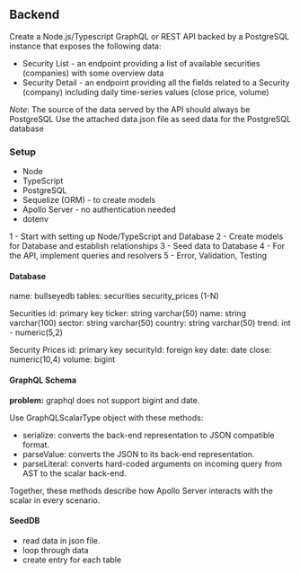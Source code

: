 ## Backend
Create a Node.js/Typescript GraphQL or REST API backed by a PostgreSQL instance that exposes the following data:

- Security List - an endpoint providing a list of available securities (companies) with some overview data
- Security Detail - an endpoint providing all the fields related to a Security (company) including daily time-series values (close price, volume)

*Note*:
The source of the data served by the API should always be PostgreSQL
Use the attached data.json file as seed data for the PostgreSQL database

### Setup

- Node
- TypeScript
- PostgreSQL
- Sequelize (ORM) - to create models
- Apollo Server - no authentication needed
- dotenv

1 - Start with setting up Node/TypeScript and Database
2 - Create models for Database and establish relationships
3 - Seed data to Database
4 - For the API, implement queries and resolvers
5 - Error, Validation, Testing

#### Database

name: bullseyedb
tables: securities security_prices (1-N)

Securities
id: primary key
ticker: string varchar(50)
name: string varchar(100)
sector: string varchar(50)
country: string varchar(50)
trend: int - numeric(5,2)

Security Prices
id: primary key
securityId: foreign key
date: date
close: numeric(10,4)
volume: bigint

#### GraphQL Schema

**problem:** graphql does not support bigint and date.

Use GraphQLScalarType object with these methods:

- serialize: converts the back-end representation to JSON compatible format.
- parseValue: converts the JSON to its back-end representation.
- parseLiteral: converts hard-coded arguments on incoming query from AST to the scalar back-end.

Together, these methods describe how Apollo Server interacts with the scalar in every scenario.

#### SeedDB

- read data in json file.
- loop through data
- create entry for each table
